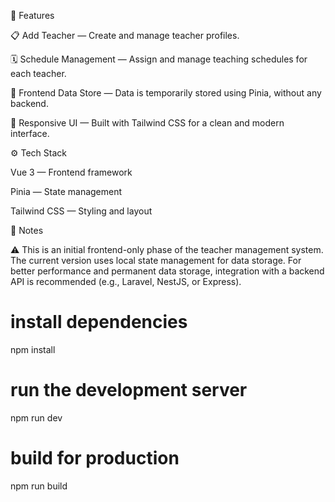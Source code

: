 🚀 Features

📋 Add Teacher — Create and manage teacher profiles.

🗓️ Schedule Management — Assign and manage teaching schedules for each teacher.

💾 Frontend Data Store — Data is temporarily stored using Pinia, without any backend.

🎨 Responsive UI — Built with Tailwind CSS for a clean and modern interface.

⚙️ Tech Stack

Vue 3 — Frontend framework

Pinia — State management

Tailwind CSS — Styling and layout

🧠 Notes

⚠️ This is an initial frontend-only phase of the teacher management system.
The current version uses local state management for data storage.
For better performance and permanent data storage, integration with a backend API is recommended (e.g., Laravel, NestJS, or Express).

# install dependencies
npm install

# run the development server
npm run dev

# build for production
npm run build
